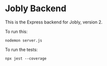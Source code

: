 # Jobly Backend

This is the Express backend for Jobly, version 2.

To run this:

    nodemon server.js
    
To run the tests:

    npx jest --coverage
